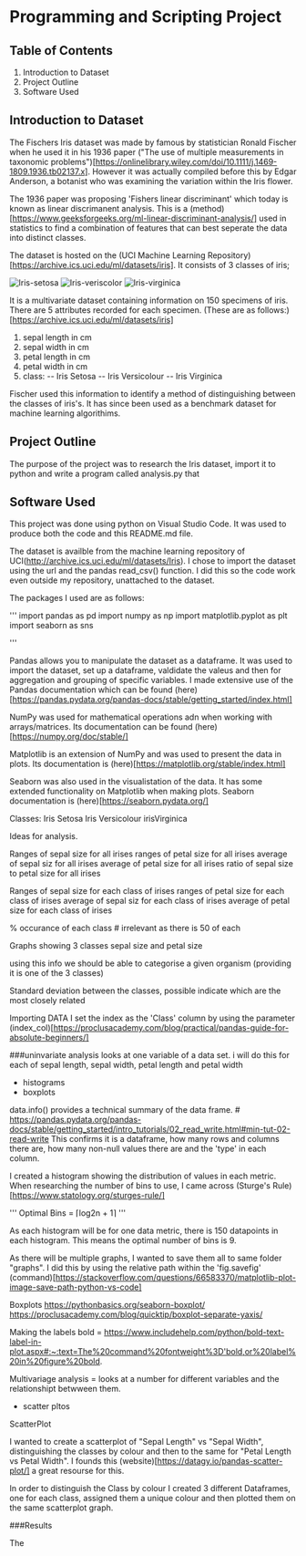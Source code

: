 # **Programming and Scripting Project**

## **Table of Contents**

1. Introduction to Dataset
2. Project Outline
3. Software Used


## **Introduction to Dataset**

The Fischers Iris dataset was made by famous by statistician Ronald Fischer when he used it in his 1936 paper ("The use of multiple measurements in taxonomic problems")[https://onlinelibrary.wiley.com/doi/10.1111/j.1469-1809.1936.tb02137.x]. However it was actually compiled before this by Edgar Anderson, a botanist who was examining the variation within the Iris flower. 

The 1936 paper was proposing 'Fishers linear discriminant' which today is known as linear discrimanent analysis. This is a (method)[https://www.geeksforgeeks.org/ml-linear-discriminant-analysis/] used in statistics to find a combination of features that can best seperate the data into distinct classes.

The dataset is hosted on the (UCI Machine Learning Repository)[https://archive.ics.uci.edu/ml/datasets/iris]. It consists of 3 classes of iris; 

![Iris-setosa](images\Setosa.jpg "Iris Setosa")
![Iris-veriscolor](images\Veriscolor.jpg "Iris Veriscolor")
![Iris-virginica](images\Virginica.jpg "Iris Virginica")

It is a multivariate dataset containing information on 150 specimens of iris. There are 5 attributes recorded for each specimen. (These are as follows:)[https://archive.ics.uci.edu/ml/datasets/iris]

1. sepal length in cm
2. sepal width in cm
3. petal length in cm
4. petal width in cm
5. class:
-- Iris Setosa
-- Iris Versicolour
-- Iris Virginica

Fischer used this information to identify a method of distinguishing between the classes of iris's. It has since been used as a benchmark dataset for machine learning algorithims.

## **Project Outline**

The purpose of the project was to research the Iris dataset, import it to python and write a program called analysis.py that


## **Software Used**

This project was done using python on Visual Studio Code. It was used to produce both the code and this README.md file.

The dataset is availble from the machine learning repository of UCI(http://archive.ics.uci.edu/ml/datasets/Iris). I chose to import the dataset using the url and the pandas read_csv() function. I did this so the code work even outside my repository, unattached to the dataset. 

The packages I used are as follows:

'''
import pandas as pd 
import numpy as np
import matplotlib.pyplot as plt
import seaborn as sns

'''

Pandas allows you to manipulate the dataset as a dataframe. It was used to import the dataset, set up a dataframe, valdidate the valeus and then for aggregation and grouping of specific variables. I made extensive use of the Pandas documentation which can be found (here)[https://pandas.pydata.org/pandas-docs/stable/getting_started/index.html]

NumPy was used for mathematical operations adn when working with arrays/matrices. Its documentation can be found (here)[https://numpy.org/doc/stable/]

Matplotlib is an extension of NumPy and was used to present the data in plots. Its documentation is (here)[https://matplotlib.org/stable/index.html]

Seaborn was also used in the visualistation of the data. It has some extended functionality on Matplotlib when making plots. Seaborn documentation is (here)[https://seaborn.pydata.org/] 



Classes:
Iris Setosa
Iris Versicolour
irisVirginica

Ideas for analysis. 

Ranges of sepal size for all irises
ranges of petal size for all irises
average of sepal siz for all irises
average of petal size for all irises
ratio of sepal size to petal size for all irises


Ranges of sepal size for each class of irises
ranges of petal size for each class of irises
average of sepal siz for each class of irises
average of petal size for each class of irises

% occurance of each class # irrelevant as there is 50 of each

Graphs showing 3 classes sepal size and petal size

using this info we should be able to categorise a given organism (providing it is one of the 3 classes)

Standard deviation between the classes, possible indicate which are the most closely related

Importing DATA
I set the index as the 'Class' column by using the parameter (index_col)[https://proclusacademy.com/blog/practical/pandas-guide-for-absolute-beginners/]

###uninvariate analysis looks at one variable of a data set. i will do this for each of sepal length, sepal width, petal length and petal width
- histograms
- boxplots


data.info() provides a technical summary of the data frame. # https://pandas.pydata.org/pandas-docs/stable/getting_started/intro_tutorials/02_read_write.html#min-tut-02-read-write
This confirms it is a dataframe, how many rows and columns there are, how many non-null values there are and the 'type' in each column.


I created a histogram showing the distribution of values in each metric. When researching the number of bins to use, I came across (Sturge's Rule)[https://www.statology.org/sturges-rule/]

'''
Optimal Bins = ⌈log2n + 1⌉
'''
 
As each histogram will be for one data metric, there is 150 datapoints in each histogram. This means the optimal number of bins is 9. 

As there will be multiple graphs, I wanted to save them all to same folder "graphs". I did this by using the relative path within the 'fig.savefig' (command)[https://stackoverflow.com/questions/66583370/matplotlib-plot-image-save-path-python-vs-code]

Boxplots
https://pythonbasics.org/seaborn-boxplot/
https://proclusacademy.com/blog/quicktip/boxplot-separate-yaxis/

Making the labels bold = https://www.includehelp.com/python/bold-text-label-in-plot.aspx#:~:text=The%20command%20fontweight%3D'bold,or%20label%20in%20figure%20bold.


Multivariage analysis = looks at a number for different variables and the relationshipt betwween them.
- scatter pltos

ScatterPlot

I wanted to create a scatterplot of "Sepal Length" vs "Sepal Width", distinguishing the classes by colour and then to the same for "Petal Length vs Petal Width". I founds this (website)[https://datagy.io/pandas-scatter-plot/] a great resourse for this. 

In order to distinguish the Class by colour I created 3 different Dataframes, one for each class, assigned them a unique colour and then plotted them on the same scatterplot graph. 


###Results

The 